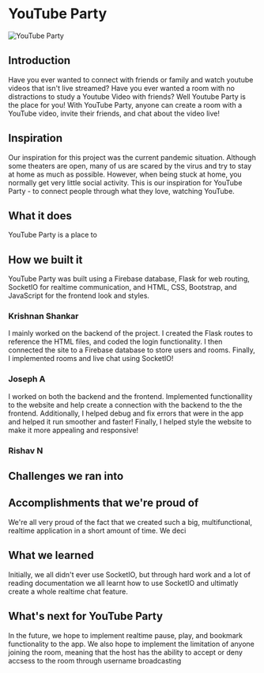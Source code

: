 # YouTube Party

![YouTube Party](https://www.freepnglogos.com/uploads/youtube-logo-hd-8.png)

## Introduction
Have you ever wanted to connect with friends or family and watch youtube videos that isn't live streamed? Have you ever wanted a room with no distractions to study a Youtube Video with friends? Well Youtube Party is the place for you! With YouTube Party, anyone can create a room with a YouTube video, invite their friends, and chat about the video live!

## Inspiration
Our inspiration for this project was the current pandemic situation. Although some theaters are open, many of us are scared by the virus and try to stay at home as much as possible. However, when being stuck at home, you normally get very little social activity. This is our inspiration for YouTube Party - to connect people through what they love, watching YouTube.

## What it does
YouTube Party is a place to

## How we built it
YouTube Party was built using a Firebase database, Flask for web routing, SocketIO for realtime communication, and HTML, CSS, Bootstrap, and JavaScript for the frontend look and styles.

### Krishnan Shankar
I mainly worked on the backend of the project. I created the Flask routes to reference the HTML files, and coded the login functionality. I then connected the site to a Firebase database to store users and rooms. Finally, I implemented rooms and live chat using SocketIO!

### Joseph A
I worked on both the backend and the frontend. Implemented functionallity to the website and help create a connection with the backend to the the frontend. Additionally, I helped debug and fix errors that were in the app and helped it run smoother and faster! Finally, I helped style the website to make it more appealing and responsive!

### Rishav N

## Challenges we ran into

## Accomplishments that we're proud of
We're all very proud of the fact that we created such a big, multifunctional, realtime application in a short amount of time. We deci

## What we learned
Initially, we all didn't ever use SocketIO, but through hard work and a lot of reading documentation we all learnt how to use SocketIO and ultimatly create a whole realtime chat feature.

## What's next for YouTube Party
In the future, we hope to implement realtime pause, play, and bookmark functionality to the app. We also hope to implement the limitation of anyone joining the room, meaning that the host has the ability to accept or deny accsess to the room through username broadcasting
